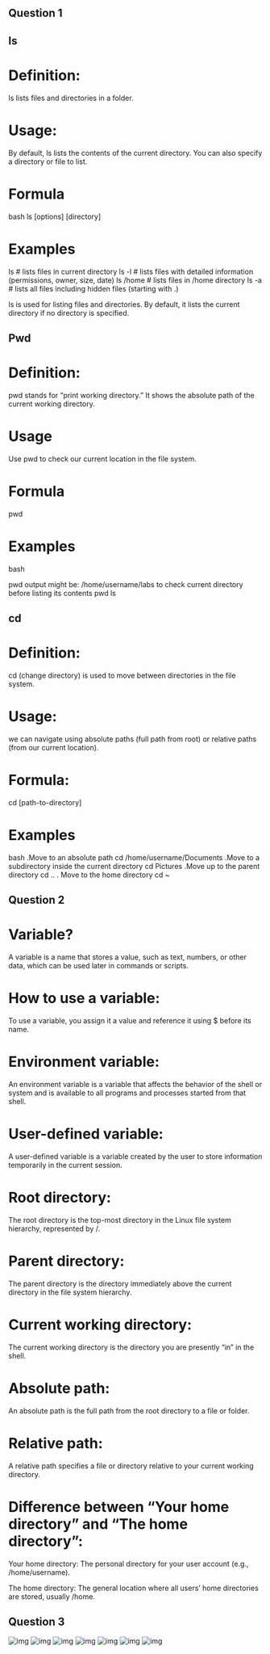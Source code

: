  
 ## Question 1
 ## ls

# Definition:
ls lists files and directories in a folder.

# Usage:
By default, ls lists the contents of the current directory. You can also specify a directory or file to list.
# Formula
 bash 
 ls [options] [directory]
# Examples
ls          # lists files in current directory
ls -l       # lists files with detailed information (permissions, owner, size, date)
ls /home    # lists files in /home directory
ls -a       # lists all files including hidden files (starting with .)

ls is used for listing files and directories. By default, it lists the current directory if no directory is specified.

## Pwd

# Definition:
pwd stands for “print working directory.” It shows the absolute path of the current working directory.

# Usage
Use pwd to check our current location in the file system.
# Formula
pwd

# Examples
bash

pwd
output might be: /home/username/labs
to check current directory before listing its contents
pwd
ls

## cd
# Definition:
cd (change directory) is used to move between directories in the file system.

# Usage:
we can navigate using absolute paths (full path from root) or relative paths (from our current location).

# Formula: 
cd [path-to-directory]
# Examples
bash
.Move to an absolute path
 cd /home/username/Documents
.Move to a subdirectory inside the current directory
cd Pictures
.Move up to the parent directory
cd ..
. Move to the home directory
cd ~

## Question 2
# Variable? 
A variable is a name that stores a value, such as text, numbers, or other data, which can be used later in commands or scripts.

# How to use a variable:
To use a variable, you assign it a value and reference it using $ before its name.

# Environment variable:
An environment variable is a variable that affects the behavior of the shell or system and is available to all programs and processes started from that shell.

# User-defined variable:
A user-defined variable is a variable created by the user to store information temporarily in the current session.

# Root directory:
The root directory is the top-most directory in the Linux file system hierarchy, represented by /.

# Parent directory:
The parent directory is the directory immediately above the current directory in the file system hierarchy.

# Current working directory:
The current working directory is the directory you are presently “in” in the shell.

# Absolute path:
An absolute path is the full path from the root directory to a file or folder.

# Relative path:
A relative path specifies a file or directory relative to your current working directory.

# Difference between “Your home directory” and “The home directory”:

Your home directory: The personal directory for your user account (e.g., /home/username).

The home directory: The general location where all users’ home directories are stored, usually /home.

## Question 3
![img](practice1.png)
![img](practice2.png)
![img](practice3.png)
![img](shell3.png)
![img](bash2.png)
![img](Scre.png)
![img](bbin.png)